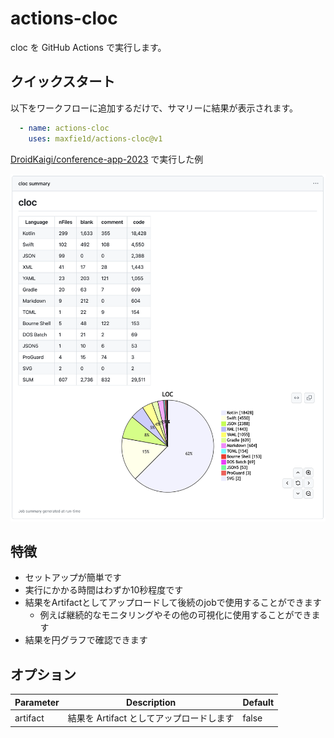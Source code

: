 # actions-cloc

cloc を GitHub Actions で実行します。

## クイックスタート

以下をワークフローに追加するだけで、サマリーに結果が表示されます。

```yaml
  - name: actions-cloc
    uses: maxfie1d/actions-cloc@v1
```

[DroidKaigi/conference-app-2023](https://github.com/DroidKaigi/conference-app-2023) で実行した例

![DroidKaigi/conference-app-2023](./assets/screenshot.png)

## 特徴

* セットアップが簡単です
* 実行にかかる時間はわずか10秒程度です
* 結果をArtifactとしてアップロードして後続のjobで使用することができます
  * 例えば継続的なモニタリングやその他の可視化に使用することができます
* 結果を円グラフで確認できます

## オプション

| Parameter | Description | Default |
| - | - | - |
| artifact | 結果を Artifact としてアップロードします | false |
